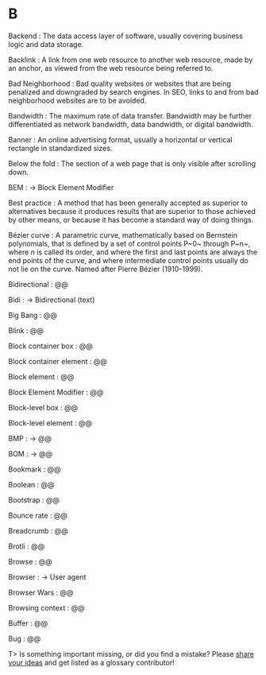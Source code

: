 # B

Backend
: The data access layer of software, usually covering business logic and data storage.

Backlink
: A link from one web resource to another web resource, made by an anchor, as viewed from the web resource being referred to.

Bad Neighborhood
: Bad quality websites or websites that are being penalized and downgraded by search engines. In SEO, links to and from bad neighborhood websites are to be avoided.

Bandwidth
: The maximum rate of data transfer. Bandwidth may be further differentiated as network bandwidth, data bandwidth, or digital bandwidth.

Banner
: An online advertising format, usually a horizontal or vertical rectangle in standardized sizes.

Below the fold
: The section of a web page that is only visible after scrolling down.

BEM
: → Block Element Modifier

Best practice
: A method that has been generally accepted as superior to alternatives because it produces results that are superior to those achieved by other means, or because it has become a standard way of doing things.

Bézier curve
: A parametric curve, mathematically based on Bernstein polynomials, that is defined by a set of control points P~0~ through P~n~, where _n_ is called its order, and where the first and last points are always the end points of the curve, and where intermediate control points usually do not lie on the curve. Named after Pierre Bézier (1910–1999).

Bidirectional
: @@

Bidi
: → Bidirectional (text)

Big Bang
: @@

Blink
: @@

Block container box
: @@

Block container element
: @@

Block element
: @@

Block Element Modifier
: @@

Block-level box
: @@

Block-level element
: @@

BMP
: → @@

BOM
: → @@

Bookmark
: @@

Boolean
: @@

Bootstrap
: @@

Bounce rate
: @@

Breadcrumb
: @@

Brotli
: @@

Browse
: @@

Browser
: → User agent

Browser Wars
: @@

Browsing context
: @@

Buffer
: @@

Bug
: @@

T> Is something important missing, or did you find a mistake? Please [share your ideas](https://github.com/j9t/web-development-glossary/blob/master/manuscript/b.md) and get listed as a glossary contributor!